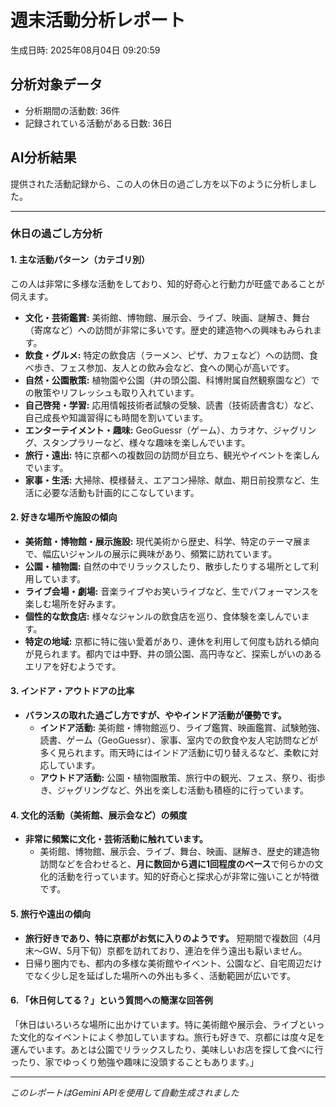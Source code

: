 # 週末活動分析レポート

生成日時: 2025年08月04日 09:20:59

## 分析対象データ
- 分析期間の活動数: 36件
- 記録されている活動がある日数: 36日

## AI分析結果

提供された活動記録から、この人の休日の過ごし方を以下のように分析しました。

---

### 休日の過ごし方分析

#### 1. 主な活動パターン（カテゴリ別）

この人は非常に多様な活動をしており、知的好奇心と行動力が旺盛であることが伺えます。

*   **文化・芸術鑑賞:** 美術館、博物館、展示会、ライブ、映画、謎解き、舞台（寄席など）への訪問が非常に多いです。歴史的建造物への興味もみられます。
*   **飲食・グルメ:** 特定の飲食店（ラーメン、ピザ、カフェなど）への訪問、食べ歩き、フェス参加、友人との飲み会など、食への関心が高いです。
*   **自然・公園散策:** 植物園や公園（井の頭公園、科博附属自然観察園など）での散策やリフレッシュも取り入れています。
*   **自己啓発・学習:** 応用情報技術者試験の受験、読書（技術読書含む）など、自己成長や知識習得にも時間を割いています。
*   **エンターテイメント・趣味:** GeoGuessr（ゲーム）、カラオケ、ジャグリング、スタンプラリーなど、様々な趣味を楽しんでいます。
*   **旅行・遠出:** 特に京都への複数回の訪問が目立ち、観光やイベントを楽しんでいます。
*   **家事・生活:** 大掃除、模様替え、エアコン掃除、献血、期日前投票など、生活に必要な活動も計画的にこなしています。

#### 2. 好きな場所や施設の傾向

*   **美術館・博物館・展示施設:** 現代美術から歴史、科学、特定のテーマ展まで、幅広いジャンルの展示に興味があり、頻繁に訪れています。
*   **公園・植物園:** 自然の中でリラックスしたり、散歩したりする場所として利用しています。
*   **ライブ会場・劇場:** 音楽ライブやお笑いライブなど、生でパフォーマンスを楽しむ場所を好みます。
*   **個性的な飲食店:** 様々なジャンルの飲食店を巡り、食体験を楽しんでいます。
*   **特定の地域:** 京都に特に強い愛着があり、連休を利用して何度も訪れる傾向が見られます。都内では中野、井の頭公園、高円寺など、探索しがいのあるエリアを好むようです。

#### 3. インドア・アウトドアの比率

*   **バランスの取れた過ごし方ですが、ややインドア活動が優勢です。**
    *   **インドア活動:** 美術館・博物館巡り、ライブ鑑賞、映画鑑賞、試験勉強、読書、ゲーム（GeoGuessr）、家事、室内での飲食や友人宅訪問などが多く見られます。雨天時にはインドア活動に切り替えるなど、柔軟に対応しています。
    *   **アウトドア活動:** 公園・植物園散策、旅行中の観光、フェス、祭り、街歩き、ジャグリングなど、外出を楽しむ活動も積極的に行っています。

#### 4. 文化的活動（美術館、展示会など）の頻度

*   **非常に頻繁に文化・芸術活動に触れています。**
    *   美術館、博物館、展示会、ライブ、舞台、映画、謎解き、歴史的建造物訪問などを合わせると、**月に数回から週に1回程度のペース**で何らかの文化的活動を行っています。知的好奇心と探求心が非常に強いことが特徴です。

#### 5. 旅行や遠出の傾向

*   **旅行好きであり、特に京都がお気に入りのようです。** 短期間で複数回（4月末～GW、5月下旬）京都を訪れており、連泊を伴う遠出も厭いません。
*   日帰り圏内でも、都内の多様な美術館やイベント、公園など、自宅周辺だけでなく少し足を延ばした場所への外出も多く、活動範囲が広いです。

#### 6. 「休日何してる？」という質問への簡潔な回答例

「休日はいろいろな場所に出かけています。特に美術館や展示会、ライブといった文化的なイベントによく参加していますね。旅行も好きで、京都には度々足を運んでいます。あとは公園でリラックスしたり、美味しいお店を探して食べに行ったり、家でゆっくり勉強や趣味に没頭することもあります。」

---
*このレポートはGemini APIを使用して自動生成されました*
